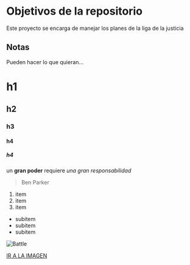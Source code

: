 # Objetivos de la repositorio

Este proyecto se encarga de manejar los planes de la liga de la justicia


## Notas
Pueden hacer lo que quieran...

# h1
## h2
### h3
#### h4
##### h4

un **gran poder** requiere _una gran_ *responsabilidad*
>Ben Parker

1. item
2. item
3. item
  * subitem
  * subitem
  * subitem

![Battle](https://i.ytimg.com/vi/uR3mLlvStAQ/maxresdefault.jpg)

[IR A LA IMAGEN](https://i.ytimg.com/vi/uR3mLlvStAQ/maxresdefault.jpg)
